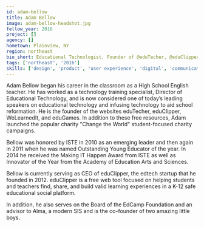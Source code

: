 ```yaml
---
id: adam-bellow
title: Adam Bellow
image: adam-bellow-headshot.jpg
fellow_year: 2016
project: []
agency: []
hometown: Plainview, NY
region: northeast
bio_short: Educational Technologist. Founder of @eduTecher, @eduClipper, @WeLearnedItApp. @EdcampUSA Board Member. Co-Founder of 2 Amazing Boys.
tags: ['northeast', '2016']
skills: ['design', 'product', 'user experience', 'digital', 'communications']
---
```


Adam Bellow began his career in the classroom as a High School English teacher. He has worked as a technology training specialist, Director of Educational Technology, and is now considered one of today’s leading speakers on educational technology and infusing technology to aid school reformation. He is the founder of the websites eduTecher, eduClipper, WeLearnedIt, and eduGames. In addition to these free resources, Adam launched the popular charity "Change the World" student-focused charity campaigns.

Bellow was honored by ISTE in 2010 as an emerging leader and then again in 2011 when he was named Outstanding Young Educator of the year. In 2014 he received the Making IT Happen Award from ISTE as well as Innovator of the Year from the Academy of Education Arts and Sciences.

Bellow is currently serving as CEO of eduClipper, the edtech startup that he founded in 2012. eduClipper is a free web tool focused on helping students and teachers find, share, and build valid learning experiences in a K-12 safe educational social platform.

In addition, he also serves on the Board of the EdCamp Foundation and an advisor to Alma, a modern SIS and is the co-founder of two amazing little boys.
